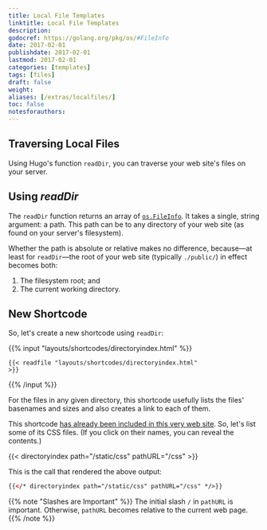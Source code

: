 ```yaml
---
title: Local File Templates
linktitle: Local File Templates
description:
godocref: https://golang.org/pkg/os/#FileInfo
date: 2017-02-01
publishdate: 2017-02-01
lastmod: 2017-02-01
categories: [templates]
tags: [files]
draft: false
weight:
aliases: [/extras/localfiles/]
toc: false
notesforauthors:
---
```


## Traversing Local Files

Using Hugo's function `readDir`,
you can traverse your web site's files on your server.
## Using _readDir_

The `readDir` function returns an array
of [`os.FileInfo`](https://golang.org/pkg/os/#FileInfo).
It takes a single, string argument: a path.
This path can be to any directory of your web site
(as found on your server's filesystem).

Whether the path is absolute or relative makes no difference,
because&mdash;at least for `readDir`&mdash;the root of your web site (typically `./public/`)
in effect becomes both:

1. The filesystem root; and
1. The current working directory.

## New Shortcode

So, let's create a new shortcode using `readDir`:

{{% input "layouts/shortcodes/directoryindex.html" %}}<pre><code>{{< readfile "layouts/shortcodes/directoryindex.html" >}}</code></pre>{{% /input %}}

For the files in any given directory, this shortcode usefully lists the files' basenames and sizes and also creates a link to each of them.

This shortcode [has already been included in this very web site][].
So, let's list some of its CSS files. (If you click on their names, you can reveal the contents.)

{{<   directoryindex path="/static/css" pathURL="/css"   >}}
<br />

This is the call that rendered the above output:

```html
{{</* directoryindex path="/static/css" pathURL="/css" */>}}
```

{{% note "Slashes are Important" %}}
The initial slash `/` in `pathURL` is important. Otherwise, `pathURL` becomes relative to the current web page.
{{% /note %}}

[has already been included in this very web site]: https://github.com/spf13/hugo/blob/master/docs/layouts/shortcodes/directoryindex.html